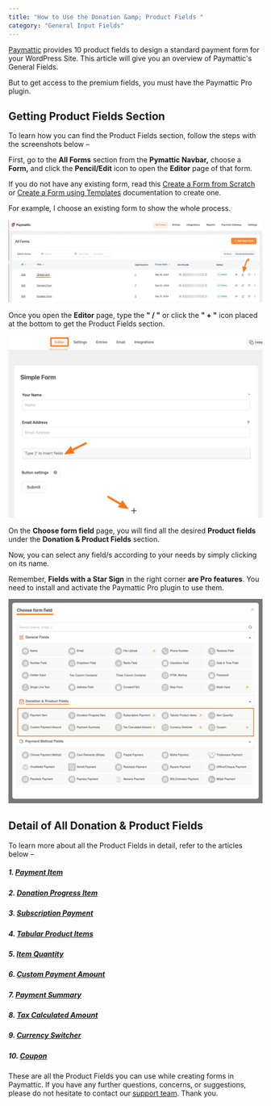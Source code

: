 ```yaml
---
title: "How to Use the Donation &amp; Product Fields "
category: "General Input Fields"
---
```

[Paymattic](https://paymattic.com/) provides 10 product fields to design a standard payment form for your WordPress Site. This article will give you an overview of Paymattic's General Fields.

But to get access to the premium fields, you must have the Paymattic Pro plugin.

## Getting Product Fields Section

To learn how you can find the Product Fields section, follow the steps with the screenshots below –

First, go to the **All Forms** section from the **Pymattic Navbar,** choose a **Form,** and click the **Pencil/Edit** icon to open the **Editor** page of that form.

If you do not have any existing form, read this [Create a Form from Scratch](../form-editor/how-to-create-a-form-from-scratch-with-paymattic.md) or [Create a Form using Templates](../form-editor/simple-form-templates.md) documentation to create one.

For example, I choose an existing form to show the whole process.

![Open desired form](../public/images/general-input-fields/how-to-use-the-product-fields/open-desired-form-2-scaled.webp)

Once you open the **Editor** page, type the **" / "** or click the **" + "** icon placed at the bottom to get the Product Fields section.

![Type / or click + to get payment method fields](../public/images/general-input-fields/how-to-use-the-product-fields/type-2222-or-click-2222-to-get-payment-method-fields-1.webp)

On the **Choose form field** page, you will find all the desired **Product fields** under the **Donation &amp; Product Fields** section.

Now, you can select any field/s according to your needs by simply clicking on its name.

Remember, **Fields with a Star Sign** in the right corner **are Pro features**. You need to install and activate the Paymattic Pro plugin to use them.

![All Product Fields](../public/images/general-input-fields/how-to-use-the-product-fields/All-Product-Fields.webp)

## Detail of All Donation &amp; Product Fields

To learn more about all the Product Fields in detail, refer to the articles below –

##### 1. [Payment Item](../donation-and-product-fields/how-to-add-payment-item-fields-in-wordpress-with-paymattic.md) 

##### 2. [Donation Progress Item](../donation-and-product-fields/how-to-add-donation-progress-item-in-wordpress-with-paymattic.md)

##### 3. [Subscription Payment](../donation-and-product-fields/how-to-add-susbcription-payment-item-fields-in-paymattic.md)

##### 4. [Tabular Product Items](../donation-and-product-fields/how-to-add-tabular-product-item-fields-in-wordpress-with-paymattic.md)

##### 5. [Item Quantity](../donation-and-product-fields/how-to-add-item-quantity-field-in-wordpress-with-paymattic.md)

##### 6. [Custom Payment Amount](../donation-and-product-fields/how-to-add-user-defined-amount-field-in-wordpress-with-paymattic.md) 

##### 7. [Payment Summary](../donation-and-product-fields/add-payment-summary-field-in-forms.md) 

##### 8. [Tax Calculated Amount](../donation-and-product-fields/how-to-add-tax-calculated-amount-field-in-wordpress-with-paymattic.md)

##### 9. [Currency Switcher](../donation-and-product-fields/add-currency-switcher-in-wordpress-form.md)

##### 10. [Coupon](../donation-and-product-fields/how-to-add-coupon-field-in-wordpress-with-paymattic.md)

These are all the Product Fields you can use while creating forms in Paymattic. 
If you have any further questions, concerns, or suggestions, please do not hesitate to contact our [support team](https://wpmanageninja.com/support-tickets/). Thank you.